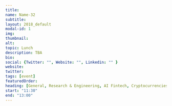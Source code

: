 ```yaml
---
title: 
name: Name-32
subtitle: 
layout: 2018_default
modal-id: 1
img: 
thumbnail: 
alt: 
topic: Lunch
description: TBA
bio: 
social: {Twitter: "", Website: "", Linkedin: "" }
website: 
twitter: 
tags: [event]
featuredOrder: 
heading: [General, Research & Engineering, AI Fintech, Cryptocurrencies]
start: "11:30"
end: "13:00"
---
```


